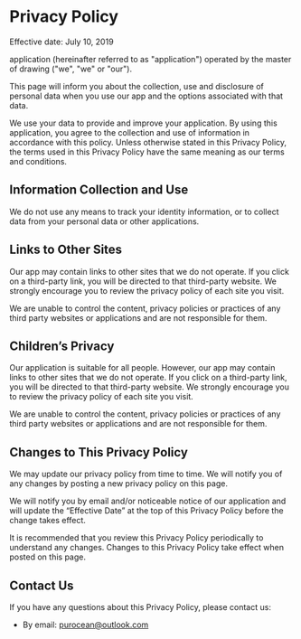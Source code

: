 # Privacy Policy

Effective date: July 10, 2019

<b id="appname"></b> application (hereinafter referred to as "application") operated by the master of drawing ("we", "we" or "our").

This page will inform you about the collection, use and disclosure of personal data when you use our app and the options associated with that data.

We use your data to provide and improve your application. By using this application, you agree to the collection and use of information in accordance with this policy. Unless otherwise stated in this Privacy Policy, the terms used in this Privacy Policy have the same meaning as our terms and conditions.

## Information Collection and Use

We do not use any means to track your identity information, or to collect data from your personal data or other applications.

## Links to Other Sites

Our app may contain links to other sites that we do not operate. If you click on a third-party link, you will be directed to that third-party website. We strongly encourage you to review the privacy policy of each site you visit.

We are unable to control the content, privacy policies or practices of any third party websites or applications and are not responsible for them.

## Children’s Privacy

Our application is suitable for all people. However, our app may contain links to other sites that we do not operate. If you click on a third-party link, you will be directed to that third-party website. We strongly encourage you to review the privacy policy of each site you visit.

We are unable to control the content, privacy policies or practices of any third party websites or applications and are not responsible for them.

## Changes to This Privacy Policy

We may update our privacy policy from time to time. We will notify you of any changes by posting a new privacy policy on this page.

We will notify you by email and/or noticeable notice of our application and will update the “Effective Date” at the top of this Privacy Policy before the change takes effect.

It is recommended that you review this Privacy Policy periodically to understand any changes. Changes to this Privacy Policy take effect when posted on this page.

## Contact Us

If you have any questions about this Privacy Policy, please contact us:

+ By email: purocean@outlook.com

<iframe style="display: none" onload="document.getElementById('appname').innerText = decodeURIComponent(location.search.replace('?', ''))" />
